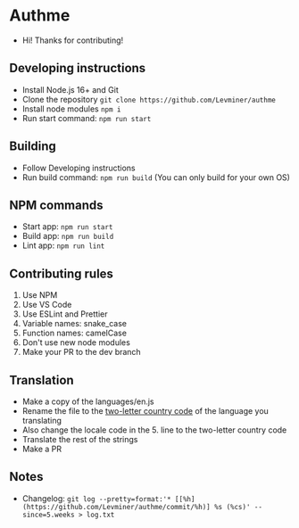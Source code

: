 # Authme

-   Hi! Thanks for contributing!

## Developing instructions

-   Install Node.js 16+ and Git
-   Clone the repository `git clone https://github.com/Levminer/authme`
-   Install node modules `npm i`
-   Run start command: `npm run start`

## Building

-   Follow Developing instructions
-   Run build command: `npm run build` (You can only build for your own OS)

## NPM commands

-   Start app: `npm run start`
-   Build app: `npm run build`
-   Lint app: `npm run lint`

## Contributing rules

1. Use NPM
1. Use VS Code
1. Use ESLint and Prettier
1. Variable names: snake_case
1. Function names: camelCase
1. Don't use new node modules
1. Make your PR to the dev branch

## Translation

-   Make a copy of the languages/en.js
-   Rename the file to the [two-letter country code](https://laendercode.net/en/2-letter-list.html) of the language you translating
-   Also change the locale code in the 5. line to the two-letter country code
-   Translate the rest of the strings
-   Make a PR

## Notes

-   Changelog: `git log --pretty=format:'* [[%h](https://github.com/Levminer/authme/commit/%h)] %s (%cs)' --since=5.weeks > log.txt`
